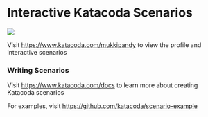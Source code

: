 # Interactive Katacoda Scenarios

[![](http://shields.katacoda.com/katacoda/mukkipandy/count.svg)](https://www.katacoda.com/mukkipandy "Get your profile on Katacoda.com")

Visit https://www.katacoda.com/mukkipandy to view the profile and interactive scenarios

### Writing Scenarios
Visit https://www.katacoda.com/docs to learn more about creating Katacoda scenarios

For examples, visit https://github.com/katacoda/scenario-example
